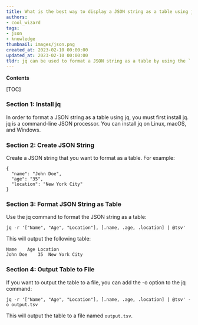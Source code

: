 ```yaml
---
title: What is the best way to display a JSON string as a table using jq?
authors:
- cool_wizard
tags:
- json
- knowledge
thumbnail: images/json.png
created_at: 2023-02-10 00:00:00
updated_at: 2023-02-10 00:00:00
tldr: jq can be used to format a JSON string as a table by using the `.table` command.
---
```


**Contents**

[TOC]

### Section 1: Install jq

In order to format a JSON string as a table using jq, you must first install jq. jq is a command-line JSON processor. You can install jq on Linux, macOS, and Windows. 

### Section 2: Create JSON String

Create a JSON string that you want to format as a table. For example: 

```
{
  "name": "John Doe",
  "age": "35",
  "location": "New York City"
}
```

### Section 3: Format JSON String as Table

Use the jq command to format the JSON string as a table: 

```
jq -r '["Name", "Age", "Location"], [.name, .age, .location] | @tsv'
```

This will output the following table: 

```
Name	Age	Location
John Doe	35	New York City
```

### Section 4: Output Table to File

If you want to output the table to a file, you can add the -o option to the jq command: 

```
jq -r '["Name", "Age", "Location"], [.name, .age, .location] | @tsv' -o output.tsv
```

This will output the table to a file named `output.tsv`.
